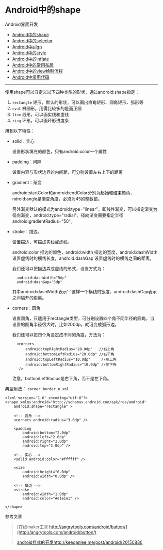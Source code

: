 Android中的shape
==================================================


Android界面开发

- [Android中的shape]()
- [Android中的selector]()
- [Android中align]()
- [Android中的style]()
- [Android中的inflate]()
- [Android中的常用布局]()
- [Android中的view绘制流程]()
- [Android中常用代码]()

----------


使用shape可以自定义以下四种类型的形状，通过android:shape指定：


1. `rectangle` 矩形，默认的形状，可以画出直角矩形、圆角矩形、弧形等
1. `oval` 椭圆形，用得比较多的是画正圆
1. `line` 线形，可以画实线和虚线
1. `ring` 环形，可以画环形进度条


用到以下特性：

- solid：实心

	设置形状填充的颜色，只有android:color一个属性

- padding：间隔

	设置内容与形状边界的内间距，可分别设置左右上下的距离

- gradient：渐变

	android:startColor和android:endColor分别为起始和结束颜色，ndroid:angle是渐变角度，必须为45的整数倍。

	另外渐变默认的模式为android:type="linear"，即线性渐变，可以指定渐变为径向渐变，android:type="radial"，径向渐变需要指定半径android:gradientRadius="50"。

- stroke：描边。

	设置描边，可描成实线或虚线。
	
	android:color 描边的颜色，android:width 描边的宽度，android:dashWidth 设置虚线时的横线长度，android:dashGap 设置虚线时的横线之间的距离。

	我们还可以把描边弄成虚线的形式，设置方式为：

		android:dashWidth="5dp" 
		android:dashGap="3dp"

	其中android:dashWidth表示'-'这样一个横线的宽度，android:dashGap表示之间隔开的距离。

- corners：圆角

	设置圆角，只适用于rectangle类型，可分别设置四个角不同半径的圆角，当设置的圆角半径很大时，比如200dp，就可变成弧形边。

	我们还可以把四个角设定成不同的角度，方法为：

		<corners 
		    android:topRightRadius="20.0dp"   //右上角
		    android:bottomLeftRadius="20.0dp" //右下角
		    android:topLeftRadius="10.0dp"     //左上角
		    android:bottomRightRadius="10.0dp" //左下角
		 />


	注意，bottomLeftRadius是右下角，而不是左下角。



典型用法： `corner_border_n.xml`

    <?xml version="1.0" encoding="utf-8"?>
    <shape xmlns:android="http://schemas.android.com/apk/res/android"
        android:shape="rectangle" >

        <!-- 圆角 -->
        <corners android:radius="3.0dp" />

        <padding
            android:bottom="2.0dp"
            android:left="2.0dp"
            android:right="2.0dp"
            android:top="2.0dp" />

        <!-- 实心 -->
        <solid android:color="#ffffff" />

        <size
            android:height="0.0dp"
            android:width="0.0dp" />

        <!-- 描边 -->
        <stroke
            android:width="1.0dp"
            android:color="#e1e1e1" />

    </shape>



参考文章

> [在线maker工具 http://angrytools.com/android/button/](http://angrytools.com/android/button/)


> [android样式的开发http://keeganlee.me/post/android/20150830](http://keeganlee.me/post/android/20150830)